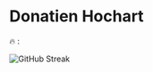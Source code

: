 # Donatien Hochart

:fire: :

![GitHub Streak](https://github-readme-streak-stats.herokuapp.com/?user=rekky1aws&theme=dark)
